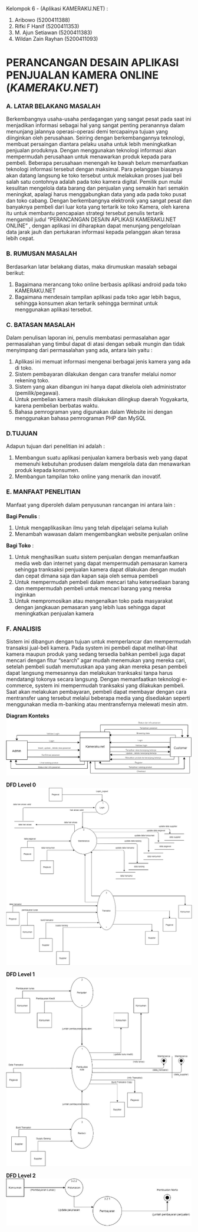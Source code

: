 Kelompok 6 - (Aplikasi KAMERAKU.NET) :
1. Aribowo			(5200411388)
2. Rifki F Hanif		(5200411353)
3. M. Ajun Setiawan		(5200411383)
4. Wildan Zain Rayhan	(5200411093)
# PERANCANGAN DESAIN APLIKASI PENJUALAN KAMERA ONLINE (_KAMERAKU.NET_)

### A. LATAR BELAKANG MASALAH
Berkembangnya usaha-usaha perdagangan yang sangat pesat pada saat ini menjadikan informasi sebagai hal yang sangat penting peranannya dalam menunjang jalannya operasi-operasi demi tercapainya tujuan yang diinginkan oleh perusahaan. Seiring dengan berkembangannya teknologi, membuat persaingan diantara pelaku usaha untuk lebih meningkatkan penjualan produknya. Dengan menggunakan teknologi informasi akan mempermudah perusahaan untuk menawarkan produk kepada para pembeli. Beberapa perusahaan menengah ke bawah belum memanfaatkan teknologi informasi tersebut dengan maksimal. Para pelanggan biasanya akan datang langsung ke toko tersebut untuk melakukan proses jual beli salah satu contohnya adalah pada toko kamera digital. Pemilik pun mulai kesulitan mengelola data barang dan penjualan yang semakin hari semakin meningkat, apalagi harus menggabungkan data yang ada pada toko pusat dan toko cabang. 
Dengan berkembangnya elektronik yang sangat pesat dan banyaknya pembeli dari luar kota yang tertarik ke toko Kamera, oleh karena itu untuk membantu pencapaian strategi tersebut penulis tertarik mengambil judul “PERANCANGAN DESAIN APLIKASI KAMERAKU.NET ONLINE”  , dengan aplikasi ini diharapkan dapat menunjang pengelolaan data jarak jauh dan pertukaran informasi kepada pelanggan akan terasa lebih cepat.


### B. RUMUSAN MASALAH
Berdasarkan latar belakang diatas, maka dirumuskan masalah sebagai berikut:
1. Bagaimana merancang toko online berbasis aplikasi android pada toko KAMERAKU.NET 
2. Bagaimana mendesain tampilan aplikasi pada toko agar lebih bagus, sehingga konsumen akan tertarik sehingga berminat untuk menggunakan aplikasi tersebut.

### C. BATASAN MASALAH 
Dalam penulisan laporan ini, penulis membatasi permasalahan agar permasalahan yang timbul dapat di atasi dengan sebaik mungin dan tidak menyimpang dari permasalahan yang ada, antara lain yaitu : 
1. Aplikasi ini memuat informasi mengenai berbagai jenis kamera yang ada di toko. 
2. Sistem pembayaran dilakukan dengan cara transfer melalui nomor rekening toko. 
3. Sistem yang akan dibangun ini hanya dapat dikelola oleh administrator (pemilik/pegawai). 
4. Untuk pembelian kamera masih dilakukan dilingkup daerah Yogyakarta, karena pembelian berbatas waktu. 
5. Bahasa pemrograman yang digunakan dalam Website ini dengan menggunakan bahasa pemrograman PHP dan MySQL

### D.TUJUAN 
Adapun tujuan dari penelitian ini adalah :
1. Membangun suatu aplikasi penjualan kamera berbasis web yang dapat memenuhi kebutuhan produsen dalam mengelola data dan menawarkan produk kepada konsumen.
2. Membangun tampilan toko online yang menarik dan inovatif.

### E. MANFAAT PENELITIAN
Manfaat yang diperoleh dalam penyusunan rancangan ini antara lain :

**Bagi Penulis** : 
1. Untuk mengaplikasikan ilmu yang telah dipelajari selama kuliah
2. Menambah wawasan dalam mengembangkan website penjualan online

**Bagi Toko** :
1. Untuk menghasilkan suatu sistem penjualan dengan memanfaatkan media web dan internet yang dapat mempermudah pemasaran kamera sehingga tranksaksi penjualan kamera dapat dilakukan dengan mudah dan cepat dimana saja dan kapan saja oleh semua pembeli
2. Untuk mempermudah pembeli dalam mencari tahu ketersediaan barang dan mempermudah pembeli untuk mencari barang yang mereka inginkan
3. Untuk mempromosikan atau mengenalkan toko pada masyarakat dengan jangkauan pemasaran yang lebih luas sehingga dapat meningkatkan penjualan kamera


### F. ANALISIS
Sistem ini dibangun dengan tujuan untuk memperlancar dan mempermudah transaksi jual-beli kamera. Pada system ini pembeli dapat melihat-lihat kamera maupun produk yang sedang tersedia bahkan pembeli juga dapat mencari dengan fitur “search” agar mudah menemukan yang mereka cari, 
setelah pembeli sudah memutuskan apa yang akan mereka pesan pembeli dapat langsung memesannya dan melakukan tranksaksi tanpa harus mendatangi tokonya secara langsung. Dengan memanfaatkan teknologi e-commerce, system ini mempermudah tranksaksi yang dilakukan pembeli. 
Saat akan melakukan pembayaran, pembeli dapat membayar dengan cara mentransfer uang tersebut melalui beberapa media yang disediakan seperti menggunakan media m-banking atau mentransfernya melewati mesin atm. 

**Diagram Konteks**
![logo](https://github.com/setiaone-tech/Perancangan-Desain-Aplikasi-KAMERAKU.NET/blob/main/Context%20diagram.drawio%20(1).png) 

**DFD Level 0**
![logo](https://github.com/setiaone-tech/Perancangan-Desain-Aplikasi-KAMERAKU.NET/blob/main/DFD%20LEVEL%200.jpg)

**DFD Level 1**
![logo](https://github.com/setiaone-tech/Perancangan-Desain-Aplikasi-KAMERAKU.NET/blob/main/DFD%20LEVEL%201.jpg)

**DFD Level 2**
![logo](https://github.com/setiaone-tech/Perancangan-Desain-Aplikasi-KAMERAKU.NET/blob/main/DFD%20LEVEL%202.jpg) 
